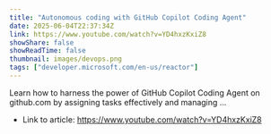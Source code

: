 ```yaml
---
title: "Autonomous coding with GitHub Copilot Coding Agent"
date: 2025-06-04T22:37:34Z
link: https://www.youtube.com/watch?v=YD4hxzKxiZ8
showShare: false
showReadTime: false
thumbnail: images/devops.png
tags: ["developer.microsoft.com/en-us/reactor"]
---
```

Learn how to harness the power of GitHub Copilot Coding Agent on github.com by assigning tasks effectively and managing ...

- Link to article: https://www.youtube.com/watch?v=YD4hxzKxiZ8